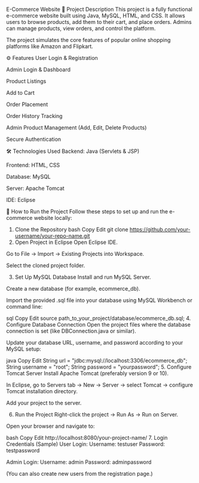 E-Commerce Website
📜 Project Description
This project is a fully functional e-commerce website built using Java, MySQL, HTML, and CSS. It allows users to browse products, add them to their cart, and place orders. Admins can manage products, view orders, and control the platform.

The project simulates the core features of popular online shopping platforms like Amazon and Flipkart.

⚙️ Features
User Login & Registration

Admin Login & Dashboard

Product Listings

Add to Cart

Order Placement

Order History Tracking

Admin Product Management (Add, Edit, Delete Products)

Secure Authentication

🛠️ Technologies Used
Backend: Java (Servlets & JSP)

Frontend: HTML, CSS

Database: MySQL

Server: Apache Tomcat

IDE: Eclipse

🚀 How to Run the Project
Follow these steps to set up and run the e-commerce website locally:

1. Clone the Repository
bash
Copy
Edit
git clone https://github.com/your-username/your-repo-name.git
2. Open Project in Eclipse
Open Eclipse IDE.

Go to File -> Import -> Existing Projects into Workspace.

Select the cloned project folder.

3. Set Up MySQL Database
Install and run MySQL Server.

Create a new database (for example, ecommerce_db).

Import the provided .sql file into your database using MySQL Workbench or command line:

sql
Copy
Edit
source path_to_your_project/database/ecommerce_db.sql;
4. Configure Database Connection
Open the project files where the database connection is set (like DBConnection.java or similar).

Update your database URL, username, and password according to your MySQL setup:

java
Copy
Edit
String url = "jdbc:mysql://localhost:3306/ecommerce_db";
String username = "root";
String password = "yourpassword";
5. Configure Tomcat Server
Install Apache Tomcat (preferably version 9 or 10).

In Eclipse, go to Servers tab → New → Server → select Tomcat → configure Tomcat installation directory.

Add your project to the server.

6. Run the Project
Right-click the project → Run As → Run on Server.

Open your browser and navigate to:

bash
Copy
Edit
http://localhost:8080/your-project-name/
7. Login Credentials (Sample)
User Login:
Username: testuser
Password: testpassword

Admin Login:
Username: admin
Password: adminpassword

(You can also create new users from the registration page.)
